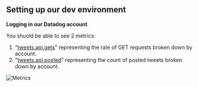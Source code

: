 ## Setting up our dev environment

**Logging in our Datadog account**

You shuold be able to see 2 metrics:

1. "[tweets.api.gets](https://app.datadoghq.com/metric/explorer_to_notebook?requestString=avg:tweets.api.gets{*}&group=&size=m&live=true&start=1628001845686&range=3600000)" representing the rate of GET requests broken down by account.
1. "[tweets.api.posted](https://app.datadoghq.com/metric/explorer_to_notebook?requestString=avg:tweets.api.posted{*}&group=&size=m&live=true&start=1628001845686&range=3600000)" representing the count of posted tweets broken down by account.

![Metrics](https://p-qkfgo2.t2.n0.cdn.getcloudapp.com/items/Wnu0zK90/f815420a-33a3-4c66-a0da-927f684c1e17.png?v=8b32a354848b98f3dc3a63e0d6149517)
